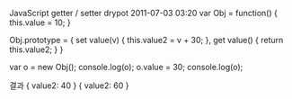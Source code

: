 JavaScript getter / setter
drypot 2011-07-03 03:20
var Obj = function() {
	this.value = 10;
}

Obj.prototype = {
	set value(v) {
		this.value2 = v + 30;
	},
	get value() {
		return this.value2;
	}
}

var o = new Obj();
console.log(o);
o.value = 30;
console.log(o);

결과
{ value2: 40 }
{ value2: 60 }